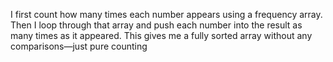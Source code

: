 I first count how many times each number appears using a frequency array. Then I loop through that array and push each number into the result as many times as it appeared. This gives me a fully sorted array without any comparisons—just pure counting